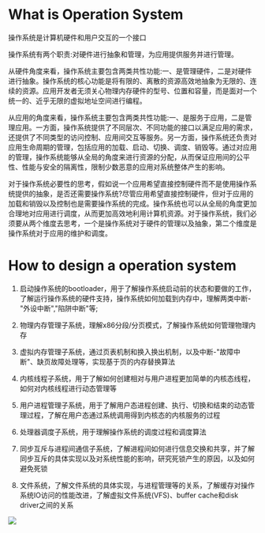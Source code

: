 # What is Operation System

操作系统是计算机硬件和用户交互的一个接口

操作系统有两个职责:对硬件进行抽象和管理，为应用提供服务并进行管理。

从硬件角度来看，操作系统主要包含两类共性功能:一、是管理硬件，二是对硬件进行抽象。操作系统的核心功能是将有限的、离散的资源高效地抽象为无限的、连续的资源。应用开发者无须关心物理内存硬件的型号、位置和容量，而是面对一个统一的、近乎无限的虚拟地址空间进行编程。

从应用的角度来看，操作系统主要包含两类共性功能:一、是服务于应用，二是管理应用。一方面，操作系统提供了不同层次、不同功能的接口以满足应用的需求，还提供了不同类型的访问控制、应用间交互等服务。另一方面，操作系统还负责对应用生命周期的管理，包括应用的加载、启动、切换、调度、销毁等。通过对应用的管理，操作系统能够从全局的角度来进行资源的分配，从而保证应用间的公平性、性能与安全的隔离性，限制少数恶意的应用对系统整体产生的影响。

对于操作系统必要性的思考，假如说一个应用希望直接控制硬件而不是使用操作系统提供的抽象，是否还需要操作系统?尽管应用希望直接控制硬件，但对于应用的加载和销毁以及控制也是需要操作系统的完成。操作系统也可以从全局的角度更加合理地对应用进行调度，从而更加高效地利用计算机资源。对于操作系统，我们必须要从两个维度去思考，一个是操作系统对于硬件的管理以及抽象，第二个维度是操作系统对于应用的维护和调度。


# How to design a operation system

1. 启动操作系统的bootloader，用于了解操作系统启动前的状态和要做的工作，了解运行操作系统的硬件支持，操作系统如何加载到内存中，理解两类中断-"外设中断","陷阱中断"等;

2. 物理内存管理子系统，理解x86分段/分页模式，了解操作系统如何管理物理内存
3.  虚拟内存管理子系统，通过页表机制和换入换出机制，以及中断-"故障中断"、缺页故障处理等，实现基于页的内存替换算法
4.  内核线程子系统，用于了解如何创建相对与用户进程更加简单的内核态线程，如何对内核线程进行动态管理等
5.   用户进程管理子系统，用于了解用户态进程创建、执行、切换和结束的动态管理过程，了解在用户态通过系统调用得到内核态的内核服务的过程
6.   处理器调度子系统，用于理解操作系统的调度过程和调度算法
7.    同步互斥与进程间通信子系统，了解进程间如何进行信息交换和共享，并了解同步互斥的具体实现以及对系统性能的影响，研究死锁产生的原因，以及如何避免死锁
8.    文件系统，了解文件系统的具体实现，与进程管理等的关系，了解缓存对操作系统IO访问的性能改进，了解虚拟文件系统(VFS)、buffer cache和disk driver之间的关系

![](https://objectkuan.gitbooks.io/ucore-docs/content/lab0_figs/image001.png)